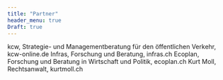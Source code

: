 ```yaml
---
title: "Partner"
header_menu: true
Draft: true
---
```


kcw, Strategie- und Managementberatung für den öffentlichen Verkehr, kcw-online.de
Infras, Forschung und Beratung, infras.ch
Ecoplan, Forschung und Beratung in Wirtschaft und Politik, ecoplan.ch 
Kurt Moll, Rechtsanwalt, kurtmoll.ch
